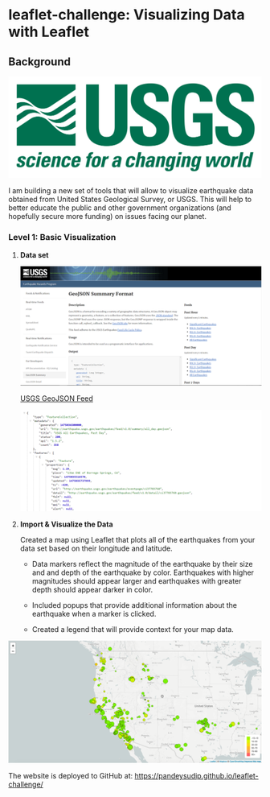 # leaflet-challenge: Visualizing Data with Leaflet

## Background

![1-Logo](Images/1-Logo.png)


I am building a new set of tools that will allow to visualize earthquake data obtained from United States Geological Survey, or USGS. This will help to better educate the public and other government organizations (and hopefully secure more funding) on issues facing our planet.


### Level 1: Basic Visualization

1. **Data set**

   ![3-Data](Images/3-Data.png)

   [USGS GeoJSON Feed](http://earthquake.usgs.gov/earthquakes/feed/v1.0/geojson.php) 

   ![4-JSON](Images/4-JSON.png)

2. **Import & Visualize the Data**

   Created a map using Leaflet that plots all of the earthquakes from your data set based on their longitude and latitude.

   * Data markers reflect the magnitude of the earthquake by their size and and depth of the earthquake by color. Earthquakes with higher magnitudes should appear larger and earthquakes with greater depth should appear darker in color.

   * Included popups that provide additional information about the earthquake when a marker is clicked.

   * Created a legend that will provide context for your map data.

![2-BasicMap](Images/2-BasicMap.png)

The website is deployed to GitHub at:
https://pandeysudip.github.io/leaflet-challenge/